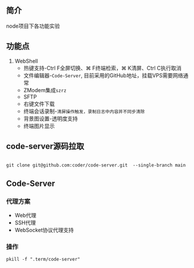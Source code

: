 ## 简介

node项目下各功能实验

## 功能点
1. WebShell
    - 热键支持-Ctrl F全屏切换、⌘ F终端检索，⌘ K清屏、Ctrl C执行取消
    - 文件编辑器-`Code-Server`, 目前采用的GitHub地址，挂载VPS需要网络通常
    - ZModem集成`szrz`
    - SFTP
    - 右键文件下载
    - 终端会话录制-`清屏操作触发，录制日志中内容并不同步清除`
    - 背景图设置-透明度支持
    - 终端图片显示
   
## code-server源码拉取

```shell

git clone git@github.com:coder/code-server.git  --single-branch main

```

## Code-Server

### 代理方案
- Web代理
- SSH代理
- WebSocket协议代理支持

### 操作

```shell
pkill -f ".term/code-server"
```

